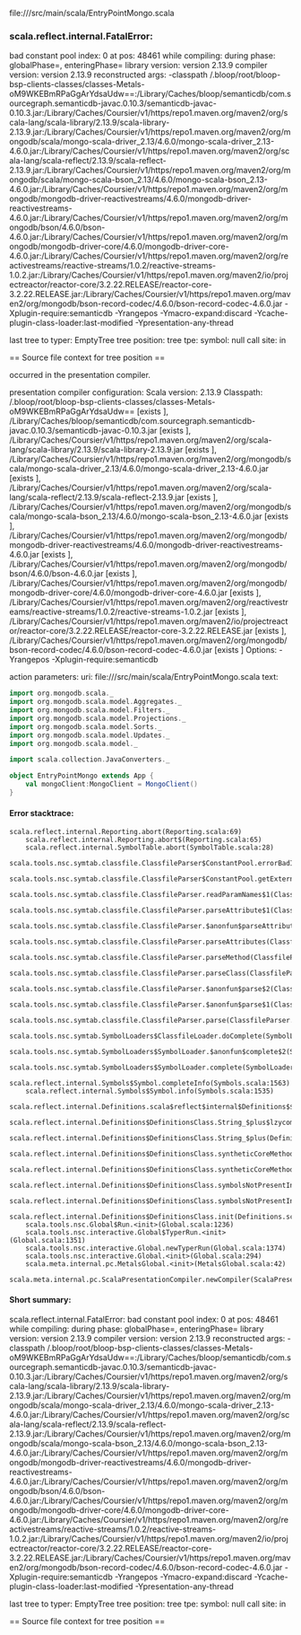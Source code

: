 file://<WORKSPACE>/src/main/scala/EntryPointMongo.scala
### scala.reflect.internal.FatalError: 
  bad constant pool index: 0 at pos: 48461
     while compiling: <no file>
        during phase: globalPhase=<no phase>, enteringPhase=<some phase>
     library version: version 2.13.9
    compiler version: version 2.13.9
  reconstructed args: -classpath <WORKSPACE>/.bloop/root/bloop-bsp-clients-classes/classes-Metals-oM9WKEBmRPaGgArYdsaUdw==:<HOME>/Library/Caches/bloop/semanticdb/com.sourcegraph.semanticdb-javac.0.10.3/semanticdb-javac-0.10.3.jar:<HOME>/Library/Caches/Coursier/v1/https/repo1.maven.org/maven2/org/scala-lang/scala-library/2.13.9/scala-library-2.13.9.jar:<HOME>/Library/Caches/Coursier/v1/https/repo1.maven.org/maven2/org/mongodb/scala/mongo-scala-driver_2.13/4.6.0/mongo-scala-driver_2.13-4.6.0.jar:<HOME>/Library/Caches/Coursier/v1/https/repo1.maven.org/maven2/org/scala-lang/scala-reflect/2.13.9/scala-reflect-2.13.9.jar:<HOME>/Library/Caches/Coursier/v1/https/repo1.maven.org/maven2/org/mongodb/scala/mongo-scala-bson_2.13/4.6.0/mongo-scala-bson_2.13-4.6.0.jar:<HOME>/Library/Caches/Coursier/v1/https/repo1.maven.org/maven2/org/mongodb/mongodb-driver-reactivestreams/4.6.0/mongodb-driver-reactivestreams-4.6.0.jar:<HOME>/Library/Caches/Coursier/v1/https/repo1.maven.org/maven2/org/mongodb/bson/4.6.0/bson-4.6.0.jar:<HOME>/Library/Caches/Coursier/v1/https/repo1.maven.org/maven2/org/mongodb/mongodb-driver-core/4.6.0/mongodb-driver-core-4.6.0.jar:<HOME>/Library/Caches/Coursier/v1/https/repo1.maven.org/maven2/org/reactivestreams/reactive-streams/1.0.2/reactive-streams-1.0.2.jar:<HOME>/Library/Caches/Coursier/v1/https/repo1.maven.org/maven2/io/projectreactor/reactor-core/3.2.22.RELEASE/reactor-core-3.2.22.RELEASE.jar:<HOME>/Library/Caches/Coursier/v1/https/repo1.maven.org/maven2/org/mongodb/bson-record-codec/4.6.0/bson-record-codec-4.6.0.jar -Xplugin-require:semanticdb -Yrangepos -Ymacro-expand:discard -Ycache-plugin-class-loader:last-modified -Ypresentation-any-thread

  last tree to typer: EmptyTree
       tree position: <unknown>
            tree tpe: <notype>
              symbol: null
           call site: <none> in <none>

== Source file context for tree position ==



occurred in the presentation compiler.

presentation compiler configuration:
Scala version: 2.13.9
Classpath:
<WORKSPACE>/.bloop/root/bloop-bsp-clients-classes/classes-Metals-oM9WKEBmRPaGgArYdsaUdw== [exists ], <HOME>/Library/Caches/bloop/semanticdb/com.sourcegraph.semanticdb-javac.0.10.3/semanticdb-javac-0.10.3.jar [exists ], <HOME>/Library/Caches/Coursier/v1/https/repo1.maven.org/maven2/org/scala-lang/scala-library/2.13.9/scala-library-2.13.9.jar [exists ], <HOME>/Library/Caches/Coursier/v1/https/repo1.maven.org/maven2/org/mongodb/scala/mongo-scala-driver_2.13/4.6.0/mongo-scala-driver_2.13-4.6.0.jar [exists ], <HOME>/Library/Caches/Coursier/v1/https/repo1.maven.org/maven2/org/scala-lang/scala-reflect/2.13.9/scala-reflect-2.13.9.jar [exists ], <HOME>/Library/Caches/Coursier/v1/https/repo1.maven.org/maven2/org/mongodb/scala/mongo-scala-bson_2.13/4.6.0/mongo-scala-bson_2.13-4.6.0.jar [exists ], <HOME>/Library/Caches/Coursier/v1/https/repo1.maven.org/maven2/org/mongodb/mongodb-driver-reactivestreams/4.6.0/mongodb-driver-reactivestreams-4.6.0.jar [exists ], <HOME>/Library/Caches/Coursier/v1/https/repo1.maven.org/maven2/org/mongodb/bson/4.6.0/bson-4.6.0.jar [exists ], <HOME>/Library/Caches/Coursier/v1/https/repo1.maven.org/maven2/org/mongodb/mongodb-driver-core/4.6.0/mongodb-driver-core-4.6.0.jar [exists ], <HOME>/Library/Caches/Coursier/v1/https/repo1.maven.org/maven2/org/reactivestreams/reactive-streams/1.0.2/reactive-streams-1.0.2.jar [exists ], <HOME>/Library/Caches/Coursier/v1/https/repo1.maven.org/maven2/io/projectreactor/reactor-core/3.2.22.RELEASE/reactor-core-3.2.22.RELEASE.jar [exists ], <HOME>/Library/Caches/Coursier/v1/https/repo1.maven.org/maven2/org/mongodb/bson-record-codec/4.6.0/bson-record-codec-4.6.0.jar [exists ]
Options:
-Yrangepos -Xplugin-require:semanticdb


action parameters:
uri: file://<WORKSPACE>/src/main/scala/EntryPointMongo.scala
text:
```scala
import org.mongodb.scala._
import org.mongodb.scala.model.Aggregates._
import org.mongodb.scala.model.Filters._
import org.mongodb.scala.model.Projections._
import org.mongodb.scala.model.Sorts._
import org.mongodb.scala.model.Updates._
import org.mongodb.scala.model._

import scala.collection.JavaConverters._

object EntryPointMongo extends App {
    val mongoClient:MongoClient = MongoClient()
}

```



#### Error stacktrace:

```
scala.reflect.internal.Reporting.abort(Reporting.scala:69)
	scala.reflect.internal.Reporting.abort$(Reporting.scala:65)
	scala.reflect.internal.SymbolTable.abort(SymbolTable.scala:28)
	scala.tools.nsc.symtab.classfile.ClassfileParser$ConstantPool.errorBadIndex(ClassfileParser.scala:408)
	scala.tools.nsc.symtab.classfile.ClassfileParser$ConstantPool.getExternalName(ClassfileParser.scala:263)
	scala.tools.nsc.symtab.classfile.ClassfileParser.readParamNames$1(ClassfileParser.scala:842)
	scala.tools.nsc.symtab.classfile.ClassfileParser.parseAttribute$1(ClassfileParser.scala:848)
	scala.tools.nsc.symtab.classfile.ClassfileParser.$anonfun$parseAttributes$6(ClassfileParser.scala:925)
	scala.tools.nsc.symtab.classfile.ClassfileParser.parseAttributes(ClassfileParser.scala:1497)
	scala.tools.nsc.symtab.classfile.ClassfileParser.parseMethod(ClassfileParser.scala:625)
	scala.tools.nsc.symtab.classfile.ClassfileParser.parseClass(ClassfileParser.scala:548)
	scala.tools.nsc.symtab.classfile.ClassfileParser.$anonfun$parse$2(ClassfileParser.scala:175)
	scala.tools.nsc.symtab.classfile.ClassfileParser.$anonfun$parse$1(ClassfileParser.scala:160)
	scala.tools.nsc.symtab.classfile.ClassfileParser.parse(ClassfileParser.scala:143)
	scala.tools.nsc.symtab.SymbolLoaders$ClassfileLoader.doComplete(SymbolLoaders.scala:342)
	scala.tools.nsc.symtab.SymbolLoaders$SymbolLoader.$anonfun$complete$2(SymbolLoaders.scala:249)
	scala.tools.nsc.symtab.SymbolLoaders$SymbolLoader.complete(SymbolLoaders.scala:247)
	scala.reflect.internal.Symbols$Symbol.completeInfo(Symbols.scala:1563)
	scala.reflect.internal.Symbols$Symbol.info(Symbols.scala:1535)
	scala.reflect.internal.Definitions.scala$reflect$internal$Definitions$$enterNewMethod(Definitions.scala:48)
	scala.reflect.internal.Definitions$DefinitionsClass.String_$plus$lzycompute(Definitions.scala:1261)
	scala.reflect.internal.Definitions$DefinitionsClass.String_$plus(Definitions.scala:1261)
	scala.reflect.internal.Definitions$DefinitionsClass.syntheticCoreMethods$lzycompute(Definitions.scala:1583)
	scala.reflect.internal.Definitions$DefinitionsClass.syntheticCoreMethods(Definitions.scala:1565)
	scala.reflect.internal.Definitions$DefinitionsClass.symbolsNotPresentInBytecode$lzycompute(Definitions.scala:1596)
	scala.reflect.internal.Definitions$DefinitionsClass.symbolsNotPresentInBytecode(Definitions.scala:1596)
	scala.reflect.internal.Definitions$DefinitionsClass.init(Definitions.scala:1652)
	scala.tools.nsc.Global$Run.<init>(Global.scala:1236)
	scala.tools.nsc.interactive.Global$TyperRun.<init>(Global.scala:1351)
	scala.tools.nsc.interactive.Global.newTyperRun(Global.scala:1374)
	scala.tools.nsc.interactive.Global.<init>(Global.scala:294)
	scala.meta.internal.pc.MetalsGlobal.<init>(MetalsGlobal.scala:42)
	scala.meta.internal.pc.ScalaPresentationCompiler.newCompiler(ScalaPresentationCompiler.scala:514)
```
#### Short summary: 

scala.reflect.internal.FatalError: 
  bad constant pool index: 0 at pos: 48461
     while compiling: <no file>
        during phase: globalPhase=<no phase>, enteringPhase=<some phase>
     library version: version 2.13.9
    compiler version: version 2.13.9
  reconstructed args: -classpath <WORKSPACE>/.bloop/root/bloop-bsp-clients-classes/classes-Metals-oM9WKEBmRPaGgArYdsaUdw==:<HOME>/Library/Caches/bloop/semanticdb/com.sourcegraph.semanticdb-javac.0.10.3/semanticdb-javac-0.10.3.jar:<HOME>/Library/Caches/Coursier/v1/https/repo1.maven.org/maven2/org/scala-lang/scala-library/2.13.9/scala-library-2.13.9.jar:<HOME>/Library/Caches/Coursier/v1/https/repo1.maven.org/maven2/org/mongodb/scala/mongo-scala-driver_2.13/4.6.0/mongo-scala-driver_2.13-4.6.0.jar:<HOME>/Library/Caches/Coursier/v1/https/repo1.maven.org/maven2/org/scala-lang/scala-reflect/2.13.9/scala-reflect-2.13.9.jar:<HOME>/Library/Caches/Coursier/v1/https/repo1.maven.org/maven2/org/mongodb/scala/mongo-scala-bson_2.13/4.6.0/mongo-scala-bson_2.13-4.6.0.jar:<HOME>/Library/Caches/Coursier/v1/https/repo1.maven.org/maven2/org/mongodb/mongodb-driver-reactivestreams/4.6.0/mongodb-driver-reactivestreams-4.6.0.jar:<HOME>/Library/Caches/Coursier/v1/https/repo1.maven.org/maven2/org/mongodb/bson/4.6.0/bson-4.6.0.jar:<HOME>/Library/Caches/Coursier/v1/https/repo1.maven.org/maven2/org/mongodb/mongodb-driver-core/4.6.0/mongodb-driver-core-4.6.0.jar:<HOME>/Library/Caches/Coursier/v1/https/repo1.maven.org/maven2/org/reactivestreams/reactive-streams/1.0.2/reactive-streams-1.0.2.jar:<HOME>/Library/Caches/Coursier/v1/https/repo1.maven.org/maven2/io/projectreactor/reactor-core/3.2.22.RELEASE/reactor-core-3.2.22.RELEASE.jar:<HOME>/Library/Caches/Coursier/v1/https/repo1.maven.org/maven2/org/mongodb/bson-record-codec/4.6.0/bson-record-codec-4.6.0.jar -Xplugin-require:semanticdb -Yrangepos -Ymacro-expand:discard -Ycache-plugin-class-loader:last-modified -Ypresentation-any-thread

  last tree to typer: EmptyTree
       tree position: <unknown>
            tree tpe: <notype>
              symbol: null
           call site: <none> in <none>

== Source file context for tree position ==

